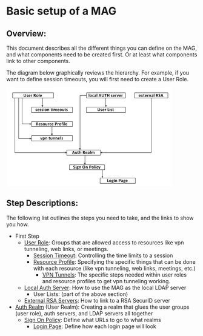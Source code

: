 # Basic setup of a MAG

## Overview: 
This document describes all the different things you can define on the MAG, and what components need to be created first.  Or at least what components link to other components.  

The diagram below graphically reviews the hierarchy.  For example, if you want to define session timeouts, you will first need to create a User Role.  

<img src="../img/j01a.png">

## Step Descriptions: 
The following list outlines the steps you need to take, and the links to show you how.  

- First Step
    - [User Role](basic-user-role.md): Groups that are allowed access to resources like vpn tunneling, web links, or meetings.  
        - [Session Timeout](session-timeout.md): Controlling the time limits to a session
        - [Resource Profile](basic-resource-profile.md): Specifying the specific things that can be done with each resource (like vpn tunneling, web links, meetings, etc.)
            - [VPN Tunnels](how-to-setup-vpn-connect.md): The specific steps needed within user roles and resource profiles to get vpn tunneling working.  
    - [Local Auth Server](creating-an-internal-auth-server.md): How to use the MAG as the local LDAP server
        - User Lists: (part of the above section)
    - [External RSA Servers](linking-to-a-rsa-securid-server.md): How to link to a RSA SecurID server
- [Auth Realm](building-a-basic-auth-realm.md) (User Realm): Creating a realm that glues the user groups (user role), auth servers, and LDAP servers all together
    - [Sign On Policy](create-a-basic-sign-in-policy.md): Define what URLs to go to what realms
        - [Login Page](customize-the-login-page.md): Define how each login page will look